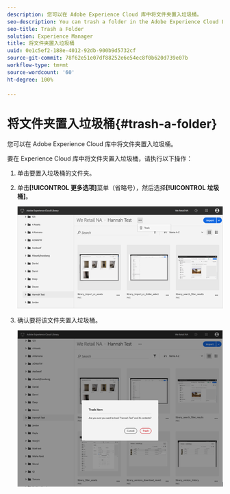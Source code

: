 ```yaml
---
description: 您可以在 Adobe Experience Cloud 库中将文件夹置入垃圾桶。
seo-description: You can trash a folder in the Adobe Experience Cloud Library.
seo-title: Trash a Folder
solution: Experience Manager
title: 将文件夹置入垃圾桶
uuid: 0e1c5ef2-188e-4012-92db-900b9d5732cf
source-git-commit: 78f62e51e07df88252e6e54ec8f0b620d739e07b
workflow-type: tm+mt
source-wordcount: '60'
ht-degree: 100%

---
```



# 将文件夹置入垃圾桶{#trash-a-folder}

您可以在 Adobe Experience Cloud 库中将文件夹置入垃圾桶。

要在 Experience Cloud 库中将文件夹置入垃圾桶，请执行以下操作：

1. 单击要置入垃圾桶的文件夹。
1. 单击&#x200B;**[!UICONTROL 更多选项]**&#x200B;菜单（省略号），然后选择&#x200B;**[!UICONTROL 垃圾桶]**。

   ![](assets/library_folder_trash.png)

1. 确认要将该文件夹置入垃圾桶。

   ![](assets/library_folder_trash_confirm.png)

